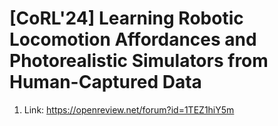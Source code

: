 # [CoRL'24] Learning Robotic Locomotion Affordances and Photorealistic Simulators from Human-Captured Data

1. Link: https://openreview.net/forum?id=1TEZ1hiY5m